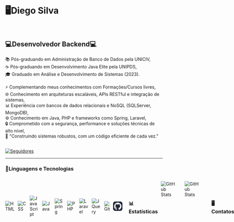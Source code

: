 # 🖥Diego Silva
<br>

## **💻Desenvolvedor Backend💻**

📚 Pós-graduando em Administração de Banco de Dados pela UNICIV,<br> 
☕ Pós-graduando em Desenvolvimento Java Elite pela UNIPDS,<br> 
🎓 Graduado em Análise e Desenvolvimento de Sistemas (2023).<br>
<br>
⚡ Complementando meus conhecimentos com Formações/Cursos livres,<br>
🌐 Conhecimento em arquiteturas escaláveis, APIs RESTful e integração de sistemas,<br>
📊 Experiência com bancos de dados relacionais e NoSQL (SQLServer, MongoDB),<br>
⚙️ Conhecimento em Java, PHP e frameworks como Spring, Laravel,<br>
🔒 Comprometido com a segurança, performance e soluções técnicas de alto nível,<br>
🚀 "Construindo sistemas robustos, com um código eficiente de cada vez."<br>
<br>
<p>
 <a href="https://github.com/DiegoMBS?tab=followers">
    <img alt="Seguidores" title="Seguidores do Github"  
    src="https://custom-icon-badges.demolab.com/github/followers/DiegoMBS?color=236ad3&labelColor=1155ba&style=for-the-badge&logo=github&label=Seguidores&logoColor=white"/></a>
<br>

</p>

---

###  🌟Linguagens e Tecnologias

<div style="display: flex; align-items: center; gap: 10px">
    <img alt="HTML" title="HTML" width="30px" src="https://cdn.jsdelivr.net/gh/devicons/devicon@latest/icons/html5/html5-original.svg" />
    <img alt="CSS" title="CSS" width="30px" src="https://cdn.jsdelivr.net/gh/devicons/devicon@latest/icons/css3/css3-original.svg" />
    <img alt="JavaScript" title="JavaScript" width="30px" src="https://cdn.jsdelivr.net/gh/devicons/devicon@latest/icons/javascript/javascript-original.svg" />
    <img alt="Java" title="Java" width="30px" src="https://cdn.jsdelivr.net/gh/devicons/devicon@latest/icons/java/java-original.svg" />
    <img alt="Spring" title="Spring" width="30px" src="https://cdn.jsdelivr.net/gh/devicons/devicon@latest/icons/spring/spring-original-wordmark.svg" />
    <img alt="PHP" title="PHP" width="30px" src="https://cdn.jsdelivr.net/gh/devicons/devicon@latest/icons/php/php-original.svg" />
    <img alt="Laravel" title="Laravel" width="30px" src="https://cdn.jsdelivr.net/gh/devicons/devicon@latest/icons/laravel/laravel-original.svg" />
    <img alt="JQuery" title="JQuery" width="30px" src="https://cdn.jsdelivr.net/gh/devicons/devicon@latest/icons/jquery/jquery-original.svg" />
    <img alt="Git" title="Git" width="30px" src="https://cdn.jsdelivr.net/gh/devicons/devicon@latest/icons/git/git-original.svg" />
    <img alt="Github" title="Github" width="30px" src="https://raw.githubusercontent.com/tandpfun/skill-icons/65dea6c4eaca7da319e552c09f4cf5a9a8dab2c8/icons/Github-Dark.svg" />


<br/>
<br/>

### 📊 Estatísticas

<p>
  <img 
    align="left" 
    alt="GitHub Stats" 
    height="160" 
    style="padding-right: 20px;" 
    src="https://github-readme-stats.vercel.app/api?username=DiegoMBS&show_icons=true&theme=tokyonight&include_all_commits=true&locale=pt-br" 
  />

<img 
      align="left" 
      alt="GitHub Stats" 
      height="160" 
      src="https://github-readme-stats.vercel.app/api/top-langs/?username=DiegoMBS&theme=tokyonight&layout=compact&custom_title=Tecnologias&langs_count=9" 
  />
<br><br>
</p>
<br><br>
<br><br>

---


### 🖥Contatos 
<p>
    ✉️ E-mail: 📧 dmsilva.dev@gmail.com<br>
    🌐 LinkedIn: (https://www.linkedin.com/in/diego-mb-silva/)

</p>
<br><br>

![](https://komarev.com/ghpvc/?username=DiegoMBS&236ad3&labelColor=1155ba&style=for-the-badge&logo=github&label=Visitantes&logoColor=white)

